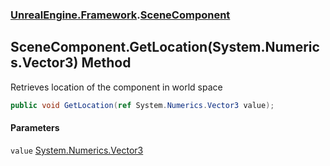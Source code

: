 ### [UnrealEngine.Framework](./UnrealEngine-Framework.md 'UnrealEngine.Framework').[SceneComponent](./UnrealEngine-Framework-SceneComponent.md 'UnrealEngine.Framework.SceneComponent')
## SceneComponent.GetLocation(System.Numerics.Vector3) Method
Retrieves location of the component in world space  
```csharp
public void GetLocation(ref System.Numerics.Vector3 value);
```
#### Parameters
<a name='UnrealEngine-Framework-SceneComponent-GetLocation(System-Numerics-Vector3)-value'></a>
`value` [System.Numerics.Vector3](https://docs.microsoft.com/en-us/dotnet/api/System.Numerics.Vector3 'System.Numerics.Vector3')  
  
